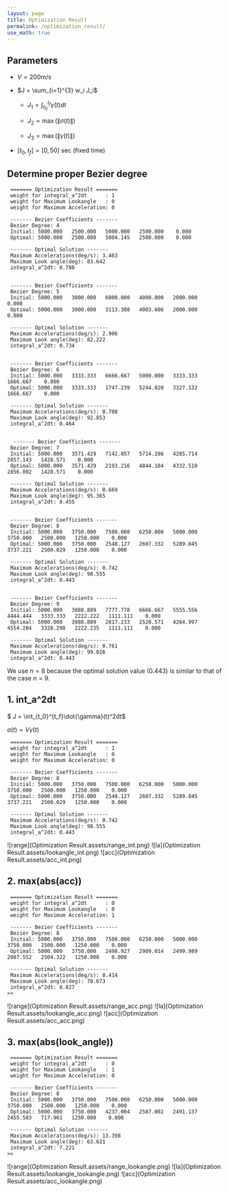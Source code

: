 ```yaml
---
layout: page
title: Optimization Result
permalink: /optimization_result/
use_math: true
---
```


## Parameters

- $V = 200$m/s

- $J = \sum_{i=1}^{3} w_i J_i$

  - $J_1 = \int_{t_0}^{t_f} \dot{\gamma}(t) dt$

  - $J_2 = \max(\|\sigma(t)\|)$

  - $J_3 = \max(\|\dot{\gamma}(t)\|)$

- $[t_0,t_f] = [0,50]$ sec (fixed time)

## Determine proper Bezier degree

```
 ======= Optimization Result ======= 
 weight for integral_a^2dt      : 1
 weight for Maximum Lookangle   : 0
 weight for Maximum Acceleration: 0

 ------- Bezier Coefficients -------
 Bezier Degree: 4
 Initial: 5000.000   2500.000   5000.000   2500.000    0.000   
 Optimal: 5000.000   2500.000   5004.145   2500.000    0.000   

 ------- Optimal Solution ------- 
 Maximum Accelerations(deg/s): 3.463
 Maximum Look angle(deg): 83.642 
 integral_a^2dt: 0.780


 ------- Bezier Coefficients -------
 Bezier Degree: 5
 Initial: 5000.000   3000.000   6000.000   4000.000   2000.000    0.000   
 Optimal: 5000.000   3000.000   3113.308   4003.606   2000.000    0.000   

 ------- Optimal Solution ------- 
 Maximum Accelerations(deg/s): 2.906
 Maximum Look angle(deg): 82.222 
 integral_a^2dt: 0.734


 ------- Bezier Coefficients -------
 Bezier Degree: 6
 Initial: 5000.000   3333.333   6666.667   5000.000   3333.333   1666.667    0.000   
 Optimal: 5000.000   3333.333   1747.239   5244.020   3327.132   1666.667    0.000   

 ------- Optimal Solution ------- 
 Maximum Accelerations(deg/s): 0.708
 Maximum Look angle(deg): 92.853 
 integral_a^2dt: 0.464
 
 
  ------- Bezier Coefficients -------
 Bezier Degree: 7
 Initial: 5000.000   3571.429   7142.857   5714.286   4285.714   2857.143   1428.571    0.000   
 Optimal: 5000.000   3571.429   2193.216   4844.184   4332.510   2856.002   1428.571    0.000   

 ------- Optimal Solution ------- 
 Maximum Accelerations(deg/s): 0.669
 Maximum Look angle(deg): 95.365 
 integral_a^2dt: 0.455


 ------- Bezier Coefficients -------
 Bezier Degree: 8
 Initial: 5000.000   3750.000   7500.000   6250.000   5000.000   3750.000   2500.000   1250.000    0.000   
 Optimal: 5000.000   3750.000   2548.127   2607.332   5289.845   3737.221   2500.029   1250.000    0.000   

 ------- Optimal Solution ------- 
 Maximum Accelerations(deg/s): 0.742
 Maximum Look angle(deg): 98.555 
 integral_a^2dt: 0.443


 ------- Bezier Coefficients -------
 Bezier Degree: 9
 Initial: 5000.000   3888.889   7777.778   6666.667   5555.556   4444.444   3333.333   2222.222   1111.111    0.000   
 Optimal: 5000.000   3888.889   2817.233   2520.571   4264.997   4554.204   3328.298   2222.235   1111.111    0.000   

 ------- Optimal Solution ------- 
 Maximum Accelerations(deg/s): 0.761
 Maximum Look angle(deg): 99.026 
 integral_a^2dt: 0.443

```
We use $n=8$ because the optimal solution value (0.443) is similar to that of the case $n=9$.

## 1. int_a^2dt

$ J = \int_{t_0}^{t_f}\dot{\gamma}(t)^2dt$

$a(t) = V\dot{\gamma}(t)$

```
 ======= Optimization Result ======= 
 weight for integral_a^2dt      : 1
 weight for Maximum Lookangle   : 0
 weight for Maximum Acceleration: 0

 ------- Bezier Coefficients -------
 Bezier Degree: 8
 Initial: 5000.000   3750.000   7500.000   6250.000   5000.000   3750.000   2500.000   1250.000    0.000   
 Optimal: 5000.000   3750.000   2548.127   2607.332   5289.845   3737.221   2500.029   1250.000    0.000   

 ------- Optimal Solution ------- 
 Maximum Accelerations(deg/s): 0.742
 Maximum Look angle(deg): 98.555 
 integral_a^2dt: 0.443
```

![range](Optimization Result.assets/range_int.png)
![la](Optimization Result.assets/lookangle_int.png)
![acc](Optimization Result.assets/acc_int.png)

## 2. max(abs(acc))

```
 ======= Optimization Result ======= 
 weight for integral_a^2dt      : 0
 weight for Maximum Lookangle   : 0
 weight for Maximum Acceleration: 1

 ------- Bezier Coefficients -------
 Bezier Degree: 8
 Initial: 5000.000   3750.000   7500.000   6250.000   5000.000   3750.000   2500.000   1250.000    0.000   
 Optimal: 5000.000   3750.000   2498.927   2909.014   2499.989   2087.552   2504.322   1250.000    0.000   

 ------- Optimal Solution ------- 
 Maximum Accelerations(deg/s): 0.414
 Maximum Look angle(deg): 78.673 
 integral_a^2dt: 0.827
>> 
```

![range](Optimization Result.assets/range_acc.png)
![la](Optimization Result.assets/lookangle_acc.png)
![acc](Optimization Result.assets/acc_acc.png)



## 3. max(abs(look_angle))

```
 ======= Optimization Result ======= 
 weight for integral_a^2dt      : 0
 weight for Maximum Lookangle   : 1
 weight for Maximum Acceleration: 0

 ------- Bezier Coefficients -------
 Bezier Degree: 8
 Initial: 5000.000   3750.000   7500.000   6250.000   5000.000   3750.000   2500.000   1250.000    0.000   
 Optimal: 5000.000   3750.000   4237.004   2587.002   2491.137   2455.583   717.961   1250.000    0.000   

 ------- Optimal Solution ------- 
 Maximum Accelerations(deg/s): 13.398
 Maximum Look angle(deg): 63.621 
 integral_a^2dt: 7.221
>> 
```

![range](Optimization Result.assets/range_lookangle.png)
![la](Optimization Result.assets/lookangle_lookangle.png)
![acc](Optimization Result.assets/acc_lookangle.png)

